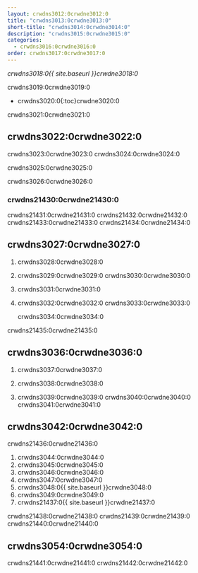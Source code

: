 ```yaml
---
layout: crwdns3012:0crwdne3012:0
title: "crwdns3013:0crwdne3013:0"
short-title: "crwdns3014:0crwdne3014:0"
description: "crwdns3015:0crwdne3015:0"
categories:
  - crwdns3016:0crwdne3016:0
order: crwdns3017:0crwdne3017:0
---
```

*crwdns3018:0{{ site.baseurl }}crwdne3018:0*

crwdns3019:0crwdne3019:0

* crwdns3020:0{:toc}crwdne3020:0

crwdns3021:0crwdne3021:0

## crwdns3022:0crwdne3022:0

crwdns3023:0crwdne3023:0 crwdns3024:0crwdne3024:0

crwdns3025:0crwdne3025:0

crwdns3026:0crwdne3026:0

### crwdns21430:0crwdne21430:0

crwdns21431:0crwdne21431:0 crwdns21432:0crwdne21432:0 crwdns21433:0crwdne21433:0 crwdns21434:0crwdne21434:0

## crwdns3027:0crwdne3027:0

1. crwdns3028:0crwdne3028:0

2. crwdns3029:0crwdne3029:0 crwdns3030:0crwdne3030:0

3. crwdns3031:0crwdne3031:0

4. crwdns3032:0crwdne3032:0 crwdns3033:0crwdne3033:0

    crwdns3034:0crwdne3034:0
    

crwdns21435:0crwdne21435:0

## crwdns3036:0crwdne3036:0

1. crwdns3037:0crwdne3037:0

2. crwdns3038:0crwdne3038:0

3. crwdns3039:0crwdne3039:0 crwdns3040:0crwdne3040:0 crwdns3041:0crwdne3041:0

## crwdns3042:0crwdne3042:0

crwdns21436:0crwdne21436:0

1. crwdns3044:0crwdne3044:0
2. crwdns3045:0crwdne3045:0
3. crwdns3046:0crwdne3046:0
4. crwdns3047:0crwdne3047:0
5. crwdns3048:0{{ site.baseurl }}crwdne3048:0
6. crwdns3049:0crwdne3049:0
7. crwdns21437:0{{ site.baseurl }}crwdne21437:0

crwdns21438:0crwdne21438:0 crwdns21439:0crwdne21439:0 crwdns21440:0crwdne21440:0

## crwdns3054:0crwdne3054:0

crwdns21441:0crwdne21441:0 crwdns21442:0crwdne21442:0